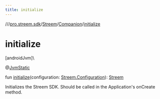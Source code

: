 ```yaml
---
title: initialize
---
```

//[<root>](../../../../index.html)/[pro.streem.sdk](../../index.html)/[Streem](../index.html)/[Companion](index.html)/[initialize](initialize.html)



# initialize



[androidJvm]\




@[JvmStatic](https://kotlinlang.org/api/latest/jvm/stdlib/kotlin.jvm/-jvm-static/index.html)



fun [initialize](initialize.html)(configuration: [Streem.Configuration](../-configuration/index.html)): [Streem](../index.html)



Initializes the Streem SDK. Should be called in the Application's onCreate method.




